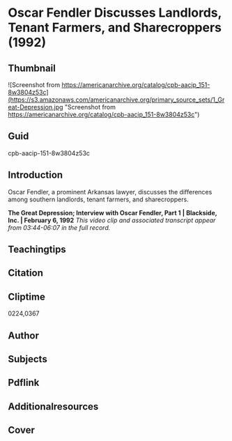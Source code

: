  # Oscar Fendler Discusses Landlords, Tenant Farmers, and Sharecroppers (1992)

## Thumbnail

![Screenshot from https://americanarchive.org/catalog/cpb-aacip_151-8w3804z53c](https://s3.amazonaws.com/americanarchive.org/primary_source_sets/1_Great-Depression.jpg "Screenshot from https://americanarchive.org/catalog/cpb-aacip_151-8w3804z53c")

## Guid
cpb-aacip-151-8w3804z53c 

## Introduction

Oscar Fendler, a prominent Arkansas lawyer, discusses the differences among southern landlords, tenant farmers, and sharecroppers.

<b>The Great Depression; Interview with Oscar Fendler, Part 1</b>
<b>| Blackside, Inc. | February 6, 1992</b>
<i>This video clip and associated transcript appear from 03:44-06:07 in the full record.</i>

## Teachingtips

## Citation

## Cliptime

0224,0367

## Author
## Subjects
## Pdflink
## Additionalresources
## Cover
